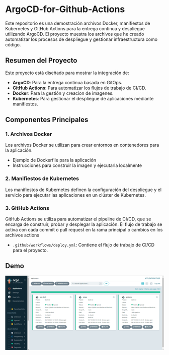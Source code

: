 # ArgoCD-for-Github-Actions

Este repositorio es una demostración archivos Docker, manifiestos de Kubernetes y GitHub Actions para la entrega continua y despliegue utilizando ArgoCD. El proyecto muestra los archivos que he creado automatizar los procesos de despliegue y gestionar infraestructura como código.

## Resumen del Proyecto

Este proyecto está diseñado para mostrar la integración de:
- **ArgoCD**: Para la entrega continua basada en GitOps.
- **GitHub Actions**: Para automatizar los flujos de trabajo de CI/CD.
- **Docker**: Para la gestión y creacion de imagenes.
- **Kubernetes**: Para gestionar el despliegue de aplicaciones mediante manifiestos.

## Componentes Principales

### 1. Archivos Docker
Los archivos Docker se utilizan para crear entornos en contenedores para la aplicación.

- Ejemplo de Dockerfile para la aplicación
- Instrucciones para construir la imagen y ejecutarla localmente

### 2. Manifiestos de Kubernetes
Los manifiestos de Kubernetes definen la configuración del despliegue y el servicio para ejecutar las aplicaciones en un clúster de Kubernetes.

### 3. GitHub Actions
GitHub Actions se utiliza para automatizar el pipeline de CI/CD, que se encarga de construir, probar y desplegar la aplicación. El flujo de trabajo se activa con cada commit o pull request en la rama principal o cambios en los archivos actions

- `.github/workflows/deploy.yml`: Contiene el flujo de trabajo de CI/CD para el proyecto.

## Demo
![alt text](image.png)